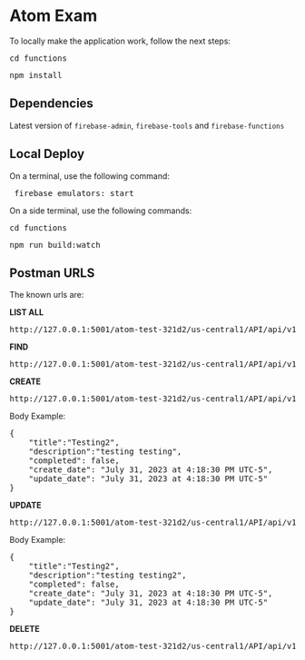 # Atom Exam
To locally make the application work, follow the next steps:

<pre>cd functions</pre>

<pre>npm install</pre>

## Dependencies

Latest version of <code>firebase-admin</code>, <code>firebase-tools</code> and <code>firebase-functions</code>

## Local Deploy

On a terminal, use the following command:

<pre> firebase emulators: start </pre>

On a side terminal, use the following commands:
<pre>cd functions</pre>
<pre>npm run build:watch</pre>

## Postman URLS

The known urls are:

<strong>LIST ALL</strong>

<pre>http://127.0.0.1:5001/atom-test-321d2/us-central1/API/api/v1/todo/</pre>

<strong>FIND</strong>

<pre>http://127.0.0.1:5001/atom-test-321d2/us-central1/API/api/v1/todo/[ID]</pre>

<strong>CREATE</strong>

<pre>http://127.0.0.1:5001/atom-test-321d2/us-central1/API/api/v1/todo/</pre>

Body Example:

<pre>{
    "title":"Testing2",
    "description":"testing testing",
    "completed": false,
    "create_date": "July 31, 2023 at 4:18:30 PM UTC-5",
    "update_date": "July 31, 2023 at 4:18:30 PM UTC-5"
}</pre>

<strong>UPDATE</strong>

<pre>http://127.0.0.1:5001/atom-test-321d2/us-central1/API/api/v1/todo/[ID]</pre>

Body Example:

<pre>{
    "title":"Testing2",
    "description":"testing testing2",
    "completed": false,
    "create_date": "July 31, 2023 at 4:18:30 PM UTC-5",
    "update_date": "July 31, 2023 at 4:18:30 PM UTC-5"
}</pre>

<strong>DELETE</strong>

<pre>http://127.0.0.1:5001/atom-test-321d2/us-central1/API/api/v1/todo/[ID]</pre>
